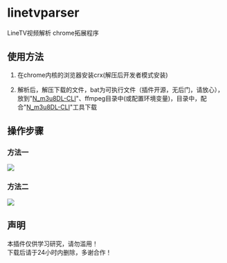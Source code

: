 # linetvparser
 LineTV视频解析 chrome拓展程序
<h2>使用方法</h2>
<ol>
<li>
<p>在chrome内核的浏览器安装crx(解压后开发者模式安装)</p>
</li>
<li>
<p>解析后，解压下载的文件，bat为可执行文件（插件开源，无后门，请放心），放到"<a href="https://github.com/nilaoda/N_m3u8DL-CLI" rel="nofollow">N_m3u8DL-CLI</a>"、ffmpeg目录中(或配置环境变量)，目录中，配合"<a href="https://github.com/nilaoda/N_m3u8DL-CLI" rel="nofollow">N_m3u8DL-CLI</a>"工具下载
</li>
</ol>
<h2>操作步骤</h2>
<h3>方法一</h3>
<img src="https://user-images.githubusercontent.com/21048630/172067130-3c788730-c3fa-4736-97fc-63503280e822.png" />
<h3>方法二</h3>
<img src="https://user-images.githubusercontent.com/21048630/172067158-fe9cd17f-0d3b-48de-bad3-9a138445976e.png" />
<h2>声明</h2>
<p>本插件仅供学习研究，请勿滥用！<br/>
 下载后请于24小时内删除，多谢合作！</p>
